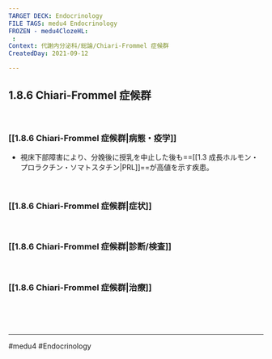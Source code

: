 ```yaml
---
TARGET DECK: Endocrinology
FILE TAGS: medu4 Endocrinology
FROZEN - medu4ClozeHL:
 : 
Context: 代謝内分泌科/総論/Chiari-Frommel 症候群
CreatedDay: 2021-09-12

---
```


## 1.8.6 Chiari-Frommel 症候群

<br>

### [[1.8.6 Chiari-Frommel 症候群|病態・疫学]]
* 視床下部障害により、分娩後に授乳を中止した後も==[[1.3 成長ホルモン・プロラクチン・ソマトスタチン|PRL]]==が高値を示す疾患。
<!--ID: 1631507958041-->


<br>

### [[1.8.6 Chiari-Frommel 症候群|症状]]


<br>

### [[1.8.6 Chiari-Frommel 症候群|診断/検査]]


<br>

### [[1.8.6 Chiari-Frommel 症候群|治療]]


<br><br><br>

---
#medu4 #Endocrinology  
